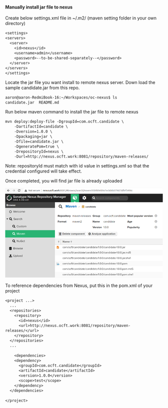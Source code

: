 #### Manually install jar file to nexus



Create below settings.xml file in ~/.m2/  (maven setting folder in your own directory)

```
<settings>
<servers>
  <server>
    <id>nexus</id>
    <username>admin</username>
    <password>--to-be-shared-separately--</password>
  </server>
</servers>
</settings>

```



Locate the jar file you want install to remote nexus server. Down load the sample candidate.jar from this repo.

```
aaron@aaron-RedmiBook-16:~/Workspaces/oc-nexus$ ls
candidate.jar  README.md

```

Run below maven command to install the jar file to remote nexus

```
mvn deploy:deploy-file -DgroupId=com.ocft.candidate \
    -DartifactId=candidate \
    -Dversion=1.0.0 \
    -Dpackaging=jar \
    -Dfile=candidate.jar \
    -DgeneratePom=true \
    -DrepositoryId=nexus \
    -Durl=http://nexus.ocft.work:8081/repository/maven-releases/
```

Note: repositoryId must match with id value in settings.xml so that the credential configured will take effect.

Once completed, you will find jar file is already uploaded

![candidate-jar-1.0.0](candidate-jar-1.0.0.png)



To reference dependencies from Nexus, put this in the pom.xml of your project

```
<project ...>
  ...
  <repositories>
    <repository>
      <id>nexus</id>
      <url>http://nexus.ocft.work:8081/repository/maven-releases/</url>
    </repository>
  </repositories>
  ...

    <dependencies>
    <dependency>
      <groupId>com.ocft.candidate</groupId>
      <artifactId>candidate</artifactId>
      <version>1.0.0</version>
      <scope>test</scope>
    </dependency>
  </dependencies>

</project>
```

